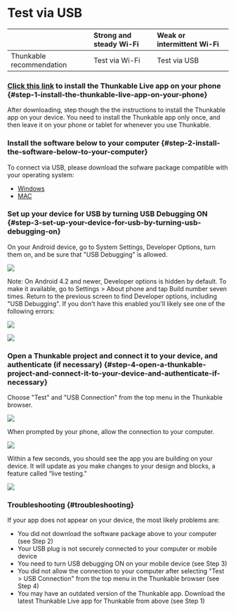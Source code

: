 # Test via USB

|  | Strong and steady Wi-Fi | Weak or intermittent Wi-Fi |
| :--- | :--- | :--- |
| Thunkable recommendation | Test via Wi-Fi | Test via USB |

### [Click this link](https://play.google.com/store/apps/details?id=com.thunkable.appinventor.aicompanion3&hl=en) to install the Thunkable Live app on your phone {#step-1-install-the-thunkable-live-app-on-your-phone}

After downloading, step though the the instructions to install the Thunkable app on your device. You need to install the Thunkable app only once, and then leave it on your phone or tablet for whenever you use Thunkable.

### Install the software below to your computer {#step-2-install-the-software-below-to-your-computer}

To connect via USB, please download the sofware package compatible with your operating system:

* [Windows](http://share.thunkableapps.com/setup/ThunkableStarterWindowsV3.zip)
* [MAC](http://share.thunkableapps.com/setup/ThunkableStarterMacV3.zip)

### Set up your device for USB by turning USB Debugging ON {#step-3-set-up-your-device-for-usb-by-turning-usb-debugging-on}

On your Android device, go to System Settings, Developer Options, turn them on, and be sure that "USB Debugging" is allowed.

![](https://thunkable.com/explore/img/connect-usb/usb-debug.png)

Note: On Android 4.2 and newer, Developer options is hidden by default. To make it available, go to Settings &gt; About phone and tap Build number seven times. Return to the previous screen to find Developer options, including "USB Debugging". If you don't have this enabled you'll likely see one of the following errors:

![](https://thunkable.com/explore/img/connect-usb/usb-error1.png)

![](https://thunkable.com/explore/img/connect-usb/usb-error2.png)

### Open a Thunkable project and connect it to your device, and authenticate \(if necessary\) {#step-4-open-a-thunkable-project-and-connect-it-to-your-device-and-authenticate-if-necessary}

Choose "Test" and "USB Connection" from the top menu in the Thunkable browser.

![](https://thunkable.com/explore/img/connect-usb/usb-test.png)

When prompted by your phone, allow the connection to your computer.

![](https://thunkable.com/explore/img/connect-usb/usb-allow.png)

Within a few seconds, you should see the app you are building on your device. It will update as you make changes to your design and blocks, a feature called “live testing."

![](https://thunkable.com/explore/img/connect-usb/usb-success.png)

### Troubleshooting {#troubleshooting}

If your app does not appear on your device, the most likely problems are:

* You did not download the software package above to your computer \(see Step 2\)
* Your USB plug is not securely connected to your computer or mobile device
* You need to turn USB debugging ON on your mobile device \(see Step 3\)
* You did not allow the connection to your computer after selecting "Test &gt; USB Connection" from the top menu in the Thunkable browser \(see Step 4\)
* You may have an outdated version of the Thunkable app. Download the latest Thunkable Live app for Thunkable from above \(see Step 1\)

